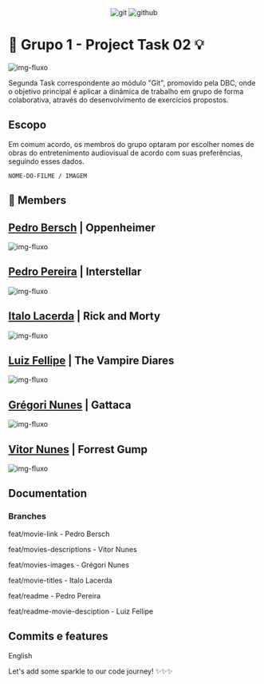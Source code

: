 <div align="center">
   <img alt="git" src="https://img.shields.io/badge/Git-E34F26?style=for-the-badge&logo=git&logoColor=white">
   <img alt="github" src="https://img.shields.io/badge/Github-000000?style=for-the-badge&logo=github&logoColor=white">
</div>

# 🚀 Grupo 1 - Project Task 02 💡
<p>
    <img src="./assets/R.png" alt="img-fluxo">
</p>

Segunda Task correspondente ao módulo "Git", promovido pela DBC, onde o objetivo principal é aplicar a dinâmica de trabalho em grupo de forma colaborativa, através do desenvolvimento de exercícios propostos.

## Escopo
Em comum acordo, os membros do grupo optaram por escolher nomes de obras do entretenimento audiovisual de acordo com suas preferências, seguindo esses dados.

```
NOME-DO-FILME / IMAGEM 
```

## 👥 **Members**

## [Pedro Bersch](https://github.com/PedroBersch) | Oppenheimer
<div>
    <img src="./assets/oppenheimer.jpg" alt="img-fluxo">
</div>

## [Pedro Pereira](https://github.com/pedrohpdo) | Interstellar
<div>
    <img src="./assets/inter.png" alt="img-fluxo">
</div>

## [Italo Lacerda](https://github.com/italolacerda) | Rick and Morty
<div>
    <img src="./assets/rick.png" alt="img-fluxo">
</div>

## [Luiz Fellipe](https://github.com/luizfdarb) | The Vampire Diares
<div>
    <img src="./assets/50d64aab427ffa9336a6da88192853fb.png" alt="img-fluxo">
</div>

## [Grégori Nunes](https://github.com/gregsnn) | Gattaca
<div>
    <img src="./assets/gattaca.jpg" alt="img-fluxo">
</div>

## [Vitor Nunes](https://github.com/VitorColombo) | Forrest Gump
<div>
    <img src="./assets/images.png" alt="img-fluxo">
</div>

## Documentation

### Branches
feat/movie-link - Pedro Bersch

feat/movies-descriptions - Vitor Nunes

feat/movies-images - Grégori Nunes

feat/movie-titles - Italo Lacerda

feat/readme - Pedro Pereira

feat/readme-movie-desciption - Luiz Fellipe

## Commits e features
English

<p>
    Let's add some sparkle to our code journey! ✨✨✨
</p>